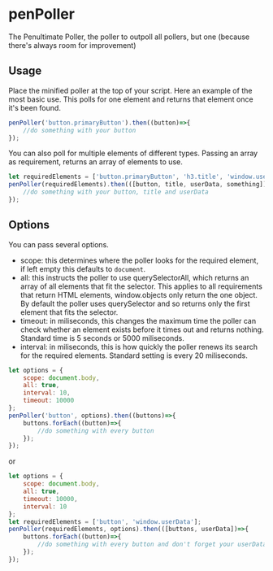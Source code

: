 # penPoller

The Penultimate Poller, the poller to outpoll all pollers, but one (because there's always room for improvement)

## Usage

Place the minified poller at the top of your script.
Here an example of the most basic use. This polls for one element and returns that element once it's been found.

```javascript
penPoller('button.primaryButton').then((button)=>{
	//do something with your button
});
```

You can also poll for multiple elements of different types. Passing an array as requirement, returns an array of elements to use.

```javascript
let requiredElements = ['button.primaryButton', 'h3.title', 'window.userData', function(){ return something; }];
penPoller(requiredElements).then(([button, title, userData, something])=>{
	//do something with your button, title and userData
});
```

## Options
You can pass several options.

- scope: this determines where the poller looks for the required element, if left empty this defaults to `document`.
- all: this instructs the poller to use querySelectorAll, which returns an array of all elements that fit the selector. This applies to all requirements that return HTML elements, window.objects only return the one object. By default the poller uses querySelector and so returns only the first element that fits the selector.
- timeout: in miliseconds, this changes the maximum time the poller can check whether an element exists before it times out and returns nothing. Standard time is 5 seconds or 5000 miliseconds.
- interval: in miliseconds, this is how quickly the poller renews its search for the required elements. Standard setting is every 20 miliseconds.

```javascript
let options = {
  	scope: document.body,
    all: true,
  	interval: 10,
  	timeout: 10000
};
penPoller('button', options).then((buttons)=>{
    buttons.forEach((button)=>{
        //do something with every button
    });
});
```
or

```javascript
let options = {
  	scope: document.body,
    all: true,
  	timeout: 10000,
  	interval: 10
};
let requiredElements = ['button', 'window.userData'];
penPoller(requiredElements, options).then(([buttons, userData])=>{
    buttons.forEach((button)=>{
        //do something with every button and don't forget your userData
    });
});
```